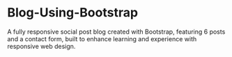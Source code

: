 # Blog-Using-Bootstrap
A fully responsive social post blog created with Bootstrap, featuring 6 posts and a contact form, built to enhance learning and experience with responsive web design.
